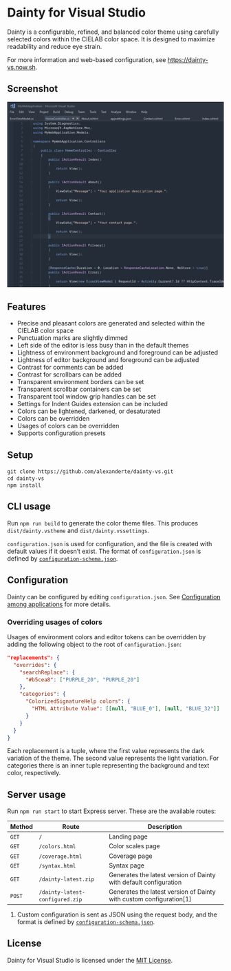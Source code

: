 # Dainty for Visual Studio

Dainty is a configurable, refined, and balanced color theme using carefully selected colors within the CIELAB color space. It is designed to maximize readability and reduce eye strain.

For more information and web-based configuration, see https://dainty-vs.now.sh.

## Screenshot

![image](public/screenshot-dainty-github.png)

## Features

- Precise and pleasant colors are generated and selected within the CIELAB color space
- Punctuation marks are slightly dimmed
- Left side of the editor is less busy than in the default themes
- Lightness of environment background and foreground can be adjusted
- Lightness of editor background and foreground can be adjusted
- Contrast for comments can be added
- Contrast for scrollbars can be added
- Transparent environment borders can be set
- Transparent scrollbar containers can be set
- Transparent tool window grip handles can be set
- Settings for Indent Guides extension can be included
- Colors can be lightened, darkened, or desaturated
- Colors can be overridden
- Usages of colors can be overridden
- Supports configuration presets

## Setup

    git clone https://github.com/alexanderte/dainty-vs.git
    cd dainty-vs
    npm install

## CLI usage

Run `npm run build` to generate the color theme files. This produces `dist/dainty.vstheme` and `dist/dainty.vssettings`.

`configuration.json` is used for configuration, and the file is created with default values if it doesn’t exist. The format of `configuration.json` is defined by [`configuration-schema.json`](https://github.com/alexanderte/dainty-vs/blob/master/configuration-schema.json).

## Configuration

Dainty can be configured by editing `configuration.json`. See [Configuration among applications](https://github.com/alexanderte/dainty-shared/blob/master/configuration-shared.md) for more details.

### Overriding usages of colors

Usages of environment colors and editor tokens can be overridden by adding the following object to the root of `configuration.json`:

```json
"replacements": {
  "overrides": {
    "searchReplace": {
      "#b5cea8": ["PURPLE_20", "PURPLE_20"]
    },
    "categories": {
      "ColorizedSignatureHelp colors": {
        "HTML Attribute Value": [[null, "BLUE_0"], [null, "BLUE_32"]]
      }
    }
  }
}
```

Each replacement is a tuple, where the first value represents the dark variation of the theme. The second value represents the light variation. For categories there is an inner tuple representing the background and text color, respectively.

## Server usage

Run `npm run start` to start Express server. These are the available routes:

| Method | Route                           | Description                                                         |
| ------ | ------------------------------- | ------------------------------------------------------------------- |
| `GET`  | `/`                             | Landing page                                                        |
| `GET`  | `/colors.html`                  | Color scales page                                                   |
| `GET`  | `/coverage.html`                | Coverage page                                                       |
| `GET`  | `/syntax.html`                  | Syntax page                                                         |
| `GET`  | `/dainty-latest.zip`            | Generates the latest version of Dainty with default configuration   |
| `POST` | `/dainty-latest-configured.zip` | Generates the latest version of Dainty with custom configuration[1] |

1. Custom configuration is sent as JSON using the request body, and the format is defined by [`configuration-schema.json`](https://github.com/alexanderte/dainty-vs/blob/master/configuration-schema.json).

## License

Dainty for Visual Studio is licensed under the [MIT License](https://github.com/alexanderte/dainty-vs/blob/master/license.md).

